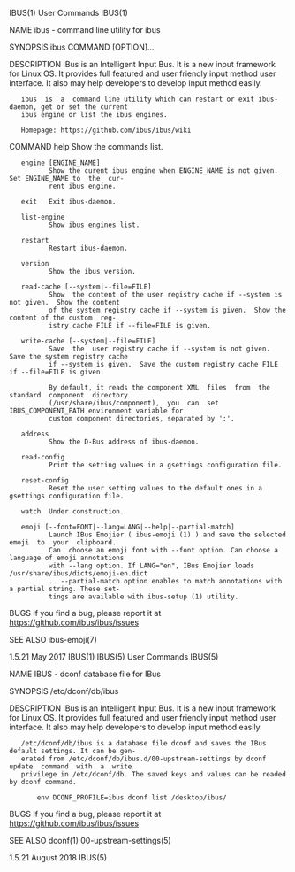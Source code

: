 IBUS(1)                                      User Commands                                     IBUS(1)

NAME
       ibus - command line utility for ibus

SYNOPSIS
       ibus COMMAND [OPTION]...

DESCRIPTION
       IBus  is  an  Intelligent Input Bus. It is a new input framework for Linux OS. It provides full
       featured and user friendly input method user interface.  It also may help developers to develop
       input method easily.

       ibus  is  a  command line utility which can restart or exit ibus-daemon, get or set the current
       ibus engine or list the ibus engines.

       Homepage: https://github.com/ibus/ibus/wiki

COMMAND
       help   Show the commands list.

       engine [ENGINE_NAME]
              Show the curent ibus engine when ENGINE_NAME is not given. Set ENGINE_NAME to  the  cur‐
              rent ibus engine.

       exit   Exit ibus-daemon.

       list-engine
              Show ibus engines list.

       restart
              Restart ibus-daemon.

       version
              Show the ibus version.

       read-cache [--system|--file=FILE]
              Show  the content of the user registry cache if --system is not given.  Show the content
              of the system registry cache if --system is given.  Show the content of the custom  reg‐
              istry cache FILE if --file=FILE is given.

       write-cache [--system|--file=FILE]
              Save  the  user registry cache if --system is not given.  Save the system registry cache
              if --system is given.  Save the custom registry cache FILE if --file=FILE is given.

              By default, it reads the component XML  files  from  the  standard  component  directory
              (/usr/share/ibus/component),  you  can  set IBUS_COMPONENT_PATH environment variable for
              custom component directories, separated by ':'.

       address
              Show the D-Bus address of ibus-daemon.

       read-config
              Print the setting values in a gsettings configuration file.

       reset-config
              Reset the user setting values to the default ones in a gsettings configuration file.

       watch  Under construction.

       emoji [--font=FONT|--lang=LANG|--help|--partial-match]
              Launch IBus Emojier ( ibus-emoji (1) ) and save the selected emoji  to  your  clipboard.
              Can  choose an emoji font with --font option. Can choose a language of emoji annotations
              with --lang option. If LANG="en", IBus Emojier loads /usr/share/ibus/dicts/emoji-en.dict
              .  --partial-match option enables to match annotations with a partial string. These set‐
              tings are available with ibus-setup (1) utility.

BUGS
       If you find a bug, please report it at https://github.com/ibus/ibus/issues

SEE ALSO
       ibus-emoji(7)

1.5.21                                         May 2017                                        IBUS(1)
IBUS(5)                                      User Commands                                     IBUS(5)

NAME
       IBUS - dconf database file for IBus

SYNOPSIS
       /etc/dconf/db/ibus

DESCRIPTION
       IBus  is  an  Intelligent Input Bus. It is a new input framework for Linux OS. It provides full
       featured and user friendly input method user interface.  It also may help developers to develop
       input method easily.

       /etc/dconf/db/ibus is a database file dconf and saves the IBus default settings. It can be gen‐
       erated from /etc/dconf/db/ibus.d/00-upstream-settings by dconf  update  command  with  a  write
       privilege in /etc/dconf/db. The saved keys and values can be readed by dconf command.

           env DCONF_PROFILE=ibus dconf list /desktop/ibus/

BUGS
       If you find a bug, please report it at https://github.com/ibus/ibus/issues

SEE ALSO
       dconf(1) 00-upstream-settings(5)

1.5.21                                        August 2018                                      IBUS(5)
